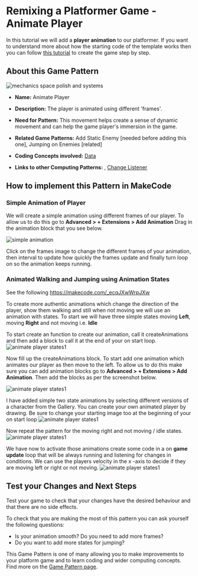 # Remixing a Platformer Game - Animate Player

In this tutorial we will add a **player animation** to our platformer.
If you want to understand more about how the starting code of the template works then you can follow [this tutorial](https://arcade.makecode.com/beta#tutorial:https://github.com/mickfuzz/mca_platformer_tutorial/tutorialPartOne)
 to create the game step by step.

## About this Game Pattern

![mechanics space polish and systems](https://raw.githubusercontent.com/mickfuzz/makecode-platformer-101/master/images/patterns/gameMechanics_more_levels.jpg)

* **Name:** Animate Player

* **Description:** The player is animated using different 'frames'.

* **Need for Pattern:** This movement helps create a sense of dynamic movement and
can help the game player's immersion in the game.

* **Related Game Patterns:** Add Static Enemy [needed before adding this one], Jumping on Enemies [related]

* **Coding Concepts involved:** [Data](learningDimensions#data)

* **Links to other Computing Patterns:** , [Change Listener](learningDimensions#change-listener)

## How to implement this Pattern in MakeCode

### Simple Animation of Player

We will create a simple animation using different frames of our player.
To allow us to do this  go to  **Advanced > + Extensions > Add Animation**
Drag in the animation block that you see below.

![simple animation](https://raw.githubusercontent.com/mickfuzz/makecode-platformer-101/master/images/addAnimatedPlayer1.png)

Click on the frames image to change the different frames of your animation, then interval
to update how quickly the frames update and finally turn loop on so the animation keeps running. 

### Animated Walking and Jumping using Animation States
See the following https://makecode.com/_ecqJXwWrpJXw

To create more authentic animations which change the direction of the player, show them walking and still when not
moving we will use an animation with states. To start we will have three simple states moving **Left**, moving **Right**
and not moving i.e. **Idle**

To start create an function to create our animation, call it createAnimations and then add a block to call it at the end of your on start loop.
![animate player states1 ](https://raw.githubusercontent.com/mickfuzz/makecode-platformer-101/master/images/animatePlayer1.png)

Now fill up the createAnimations block. To start add one animation which animates our player as then move to the left.
To allow us to do this make sure you can add animation blocks go to  **Advanced > + Extensions > Add Animation**.
Then add the blocks as per the screenshot below.

![animate player states1 ](https://raw.githubusercontent.com/mickfuzz/makecode-platformer-101/master/images/animatePlayer2.png)

I have added simple two state animations by selecting different versions of a character from the Gallery. You can create your own
animated player by drawing.
Be sure to change your starting image too at the beginning of your on start loop
![animate player states1 ](https://raw.githubusercontent.com/mickfuzz/makecode-platformer-101/master/images/animatePlayer5.png)

Now repeat the pattern for the moving right and not moving / idle states.
![animate player states1 ](https://raw.githubusercontent.com/mickfuzz/makecode-platformer-101/master/images/animatePlayer3.png)

We have now to activate those animations create some code in a on **game update** loop that will be always running and listening
for changes in conditions. We can use the players velocity in the x -axis to decide if they are moving left or right or not moving.
![animate player states1 ](https://raw.githubusercontent.com/mickfuzz/makecode-platformer-101/master/images/animatePlayer4.png)

## Test your Changes and Next Steps

Test your game to check that your changes have the desired behaviour and that there are no side effects.

To check that you are making the most of this pattern you can ask yourself the following questions:

* Is your animation smooth? Do you need to add more frames?
* Do you want to add more states for jumping?

This Game Pattern is one of many allowing you to make improvements to your platform game and to learn coding and wider computing concepts.
Find more on the [Game Pattern page](gamePatterns.md).
